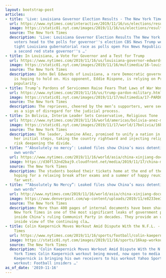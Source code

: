 ```yaml
---
layout: bootstrap-post
articles:
- title: 'Live: Louisiana Governor Election Results - The New York Times'
  url: https://www.nytimes.com/interactive/2019/11/16/us/elections/results-louisiana-governor-general-election.html
  image: https://static01.nyt.com/images/2019/11/16/us/elections/results-louisiana-governor-general-election-1573860583225/results-louisiana-governor-general-election-1573860583225-facebookJumbo-v4.png
  source: The New York Times
  description: 'Live: Louisiana Governor Election Results The New York Times Louisiana
    voters head to the polls for governor''s election CBS News Trump weighs in on
    tight Louisiana gubernatorial race as polls open Fox News Republicans could lose
    a second red state governor''s …'
- title: In Louisiana, a Vote for Governor and a Test for Trump
  url: https://www.nytimes.com/2019/11/16/us/louisiana-governor-edwards-rispone.html
  image: https://static01.nyt.com/images/2019/11/16/multimedia/16-louisiana/16-louisiana-facebookJumbo.jpg
  source: The New York Times
  description: John Bel Edwards of Louisiana, a rare Democratic governor in the South,
    is hoping to hold on. His opponent, Eddie Rispone, is relying on President Trump’s
    popularity.
- title: Trump’s Pardons of Servicemen Raise Fears That Laws of War Won’t Apply
  url: https://www.nytimes.com/2019/11/16/us/trump-pardon-military.html
  image: https://static01.nyt.com/images/2019/11/17/multimedia/17-PARDONS-PRINT/16pardons-facebookJumbo.jpg
  source: The New York Times
  description: The reprieves, cheered by the men’s supporters, were seen by others
    as a sign of disregard for the judicial process.
- title: In Bolivia, Interim Leader Sets Conservative, Religious Tone
  url: https://www.nytimes.com/2019/11/16/world/americas/bolivia-anez-morales.html
  image: https://static01.nyt.com/images/2019/11/17/world/17bolivia/16bolivia-facebookJumbo.jpg
  source: The New York Times
  description: The leader, Jeanine Añez, promised to unify a nation in turmoil. But
    her initial steps, taking the country rightward and injecting religious themes,
    risk deepening the divide.
- title: "‘Absolutely no mercy’: Leaked files show China’s mass detentions in officials’
    own words"
  url: https://www.nytimes.com/2019/11/16/world/asia/china-xinjiang-documents.html
  image: https://d30fl32nd2baj9.cloudfront.net/media/2019/11/17/china-muslim-161119-01.jpg/ALTERNATES/w640/china-muslim-161119-01.jpg
  source: The New York Times
  description: The students booked their tickets home at the end of the semester,
    hoping for a relaxing break after exams and a summer of happy reunions in China’s
    far west.
- title: "“Absolutely No Mercy”: Leaked files show China’s mass detentions in officials’
    own words"
  url: http://www.nytimes.com/2019/11/16/world/asia/china-xinjiang-documents.html
  image: https://www.denverpost.com/wp-content/uploads/2019/11/e8233ee3-0620-46a4-8b34-85467c834269-1.jpg?w=1024&h=683
  source: The New York Times
  description: More than 400 pages of internal documents have been shared with The
    New York Times in one of the most significant leaks of government papers from
    inside China’s ruling Communist Party in decades. They provide an unprecedented
    inside view of the continuing cla…
- title: Colin Kaepernick Moves Workout Amid Dispute With the N.F.L. - The New York
    Times
  url: https://www.nytimes.com/2019/11/16/sports/football/colin-kaepernick-nfl-workout.html
  image: https://static01.nyt.com/images/2019/11/16/sports/16kap-workout-spaceholder/16kap-workout-spaceholder-facebookJumbo.jpg
  source: The New York Times
  description: 'Colin Kaepernick Moves Workout Amid Dispute With the N.F.L. The New
    York Times Colin Kaepernick workout being moved, now open to media ESPN Colin
    Kaepernick is bringing his own receivers to his workout Yahoo Sports Colin Kaepernick
    workout: Football insiders …'
as_of_date: '2019-11-16'
---
```


